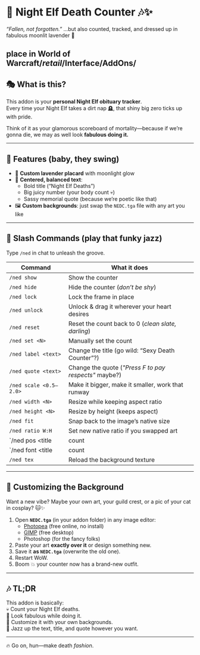 # 🌙 Night Elf Death Counter 🎶✨  
*“Fallen, not forgotten.”* …but also counted, tracked, and dressed up in fabulous moonlit lavender 💜  

place in World of Warcraft/_retail_/Interface/AddOns/
---

## 🎭 What is this?  
This addon is your **personal Night Elf obituary tracker**.  
Every time your Night Elf takes a dirt nap 🪦, that shiny big zero ticks up with pride.  

Think of it as your glamorous scoreboard of mortality—because if we’re gonna die, we may as well look **fabulous doing it.**  

---

## 🎷 Features (baby, they swing)  
- 🌌 **Custom lavender placard** with moonlight glow  
- 🎯 **Centered, balanced text**:  
  - Bold title (“Night Elf Deaths”)  
  - Big juicy number (your body count 💀)  
  - Sassy memorial quote (because we’re poetic like that)  
- 🖼️ **Custom backgrounds**: just swap the `NEDC.tga` file with any art you like  

---

## 🎹 Slash Commands (play that funky jazz)  

Type `/ned` in chat to unleash the groove.  

| Command | What it does |
|---------|--------------|
| `/ned show` | Show the counter |
| `/ned hide` | Hide the counter (*don’t be shy*) |
| `/ned lock` | Lock the frame in place |
| `/ned unlock` | Unlock & drag it wherever your heart desires |
| `/ned reset` | Reset the count back to 0 (*clean slate, darling*) |
| `/ned set <N>` | Manually set the count |
| `/ned label <text>` | Change the title (go wild: “Sexy Death Counter”?) |
| `/ned quote <text>` | Change the quote (*"Press F to pay respects"* maybe?) |
| `/ned scale <0.5–2.0>` | Make it bigger, make it smaller, work that runway |
| `/ned width <N>` | Resize while keeping aspect ratio |
| `/ned height <N>` | Resize by height (keeps aspect) |
| `/ned fit` | Snap back to the image’s native size |
| `/ned ratio W:H` | Set new native ratio if you swapped art |
| `/ned pos <title|count|quote> <x> <y>` | Fine-tune text positions |
| `/ned font <title|count|quote> <size>` | Adjust font sizes |
| `/ned tex` | Reload the background texture |

---

## 🎨 Customizing the Background  

Want a new vibe? Maybe your own art, your guild crest, or a pic of your cat in cosplay? 🐱✨  

1. Open **`NEDC.tga`** (in your addon folder) in any image editor:  
   - [Photopea](https://www.photopea.com/) (free online, no install)  
   - [GIMP](https://www.gimp.org/) (free desktop)  
   - Photoshop (for the fancy folks)  
2. Paste your art **exactly over it** or design something new.  
3. Save it **as `NEDC.tga`** (overwrite the old one).  
4. Restart WoW.  
5. Boom 💥 your counter now has a brand-new outfit.  

---

## 🎶 TL;DR  

This addon is basically:  
💀 Count your Night Elf deaths.  
💅 Look fabulous while doing it.  
🎨 Customize it with your own backgrounds.  
🎷 Jazz up the text, title, and quote however you want.  

---

🔥 Go on, hun—make death *fashion*.  

